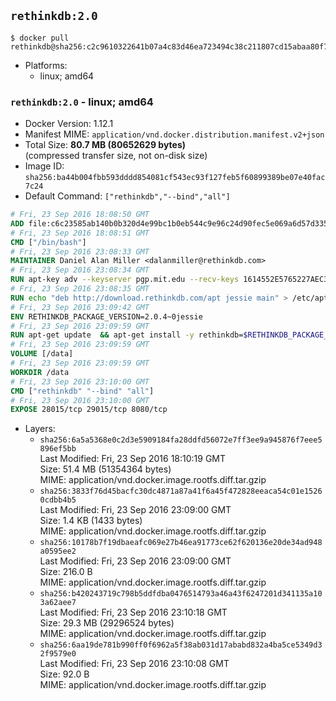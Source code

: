 ## `rethinkdb:2.0`

```console
$ docker pull rethinkdb@sha256:c2c9610322641b07a4c83d46ea723494c38c211807cd15abaa80f7f887b507a6
```

-	Platforms:
	-	linux; amd64

### `rethinkdb:2.0` - linux; amd64

-	Docker Version: 1.12.1
-	Manifest MIME: `application/vnd.docker.distribution.manifest.v2+json`
-	Total Size: **80.7 MB (80652629 bytes)**  
	(compressed transfer size, not on-disk size)
-	Image ID: `sha256:ba44b004fbb593dddd854081cf543ec93f127feb5f60899389be07e40fac7c24`
-	Default Command: `["rethinkdb","--bind","all"]`

```dockerfile
# Fri, 23 Sep 2016 18:08:50 GMT
ADD file:c6c23585ab140b0b320d4e99bc1b0eb544c9e96c24d90fec5e069a6d57d335ca in / 
# Fri, 23 Sep 2016 18:08:51 GMT
CMD ["/bin/bash"]
# Fri, 23 Sep 2016 23:08:33 GMT
MAINTAINER Daniel Alan Miller <dalanmiller@rethinkdb.com>
# Fri, 23 Sep 2016 23:08:34 GMT
RUN apt-key adv --keyserver pgp.mit.edu --recv-keys 1614552E5765227AEC39EFCFA7E00EF33A8F2399
# Fri, 23 Sep 2016 23:08:35 GMT
RUN echo "deb http://download.rethinkdb.com/apt jessie main" > /etc/apt/sources.list.d/rethinkdb.list
# Fri, 23 Sep 2016 23:09:42 GMT
ENV RETHINKDB_PACKAGE_VERSION=2.0.4~0jessie
# Fri, 23 Sep 2016 23:09:59 GMT
RUN apt-get update 	&& apt-get install -y rethinkdb=$RETHINKDB_PACKAGE_VERSION 	&& rm -rf /var/lib/apt/lists/*
# Fri, 23 Sep 2016 23:09:59 GMT
VOLUME [/data]
# Fri, 23 Sep 2016 23:09:59 GMT
WORKDIR /data
# Fri, 23 Sep 2016 23:10:00 GMT
CMD ["rethinkdb" "--bind" "all"]
# Fri, 23 Sep 2016 23:10:00 GMT
EXPOSE 28015/tcp 29015/tcp 8080/tcp
```

-	Layers:
	-	`sha256:6a5a5368e0c2d3e5909184fa28ddfd56072e7ff3ee9a945876f7eee5896ef5bb`  
		Last Modified: Fri, 23 Sep 2016 18:10:19 GMT  
		Size: 51.4 MB (51354364 bytes)  
		MIME: application/vnd.docker.image.rootfs.diff.tar.gzip
	-	`sha256:3833f76d45bacfc30dc4871a87a41f6a45f472828eeaca54c01e15260cdbb4b5`  
		Last Modified: Fri, 23 Sep 2016 23:09:00 GMT  
		Size: 1.4 KB (1433 bytes)  
		MIME: application/vnd.docker.image.rootfs.diff.tar.gzip
	-	`sha256:10178b7f19dbaeafc069e27b46ea91773ce62f620136e20de34ad948a0595ee2`  
		Last Modified: Fri, 23 Sep 2016 23:09:00 GMT  
		Size: 216.0 B  
		MIME: application/vnd.docker.image.rootfs.diff.tar.gzip
	-	`sha256:b420243719c798b5ddfdba0476514793a46a43f6247201d341135a103a62aee7`  
		Last Modified: Fri, 23 Sep 2016 23:10:18 GMT  
		Size: 29.3 MB (29296524 bytes)  
		MIME: application/vnd.docker.image.rootfs.diff.tar.gzip
	-	`sha256:6aa19de781b990ff0f6962a5f38ab031d17ababd832a4ba5ce5349d32f9579e0`  
		Last Modified: Fri, 23 Sep 2016 23:10:08 GMT  
		Size: 92.0 B  
		MIME: application/vnd.docker.image.rootfs.diff.tar.gzip
